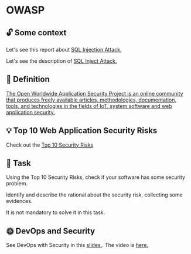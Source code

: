 OWASP
====

## :unlock: Some context

Let's see this report about [SQL Injection Attack.](https://www.scmagazine.com/resource/data-security/how-the-latest-sql-injection-attacks-threaten-web-application-firewalls) 

Let's see the description of [SQL Inject Attack.](https://owasp.org/www-community/attacks/SQL_Injection)


## :hammer: Definition

[The Open Worldwide Application Security Project is an online community that produces freely available articles, methodologies, documentation, tools, and technologies in the fields of IoT, system software and web application security.](https://en.wikipedia.org/wiki/OWASP)



## :bulb: Top 10 Web Application Security Risks

Check out the [Top 10 Security Risks](https://owasp.org/Top10/)


## :construction_worker: Task

Using the Top 10 Security Risks, check if your software has some security problem.

Identify and describe the rational about the security risk, collecting some evidences.

It is not mandatory to solve it in this task.


## :sun_with_face: DevOps and Security

See DevOps with Security in this [slides.](https://static.sched.com/hosted_files/owasp2023globalappsecwashin/4b/Final_The%20State%20of%20DevOps%20-%20Security%20Enables%20Velocity%20-%20AppsecUS.pdf). The video is [here.](https://www.youtube.com/watch?v=bV2xZPBTcBo)

